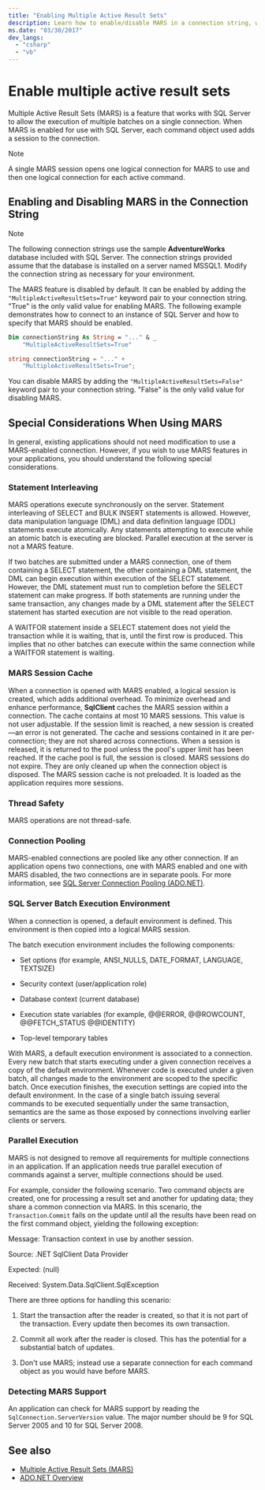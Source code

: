 ```yaml
---
title: "Enabling Multiple Active Result Sets"
description: Learn how to enable/disable MARS in a connection string, which works with SQL Server so that you can run multiple batches on a single connection in ADO.NET.
ms.date: "03/30/2017"
dev_langs:
  - "csharp"
  - "vb"
---
```

# Enable multiple active result sets

Multiple Active Result Sets (MARS) is a feature that works with SQL Server to allow the execution of multiple batches on a single connection. When MARS is enabled for use with SQL Server, each command object used adds a session to the connection.

> [!NOTE]
> A single MARS session opens one logical connection for MARS to use and then one logical connection for each active command.

## Enabling and Disabling MARS in the Connection String

> [!NOTE]
> The following connection strings use the sample **AdventureWorks** database included with SQL Server. The connection strings provided assume that the database is installed on a server named MSSQL1. Modify the connection string as necessary for your environment.

 The MARS feature is disabled by default. It can be enabled by adding the `"MultipleActiveResultSets=True"` keyword pair to your connection string. "True" is the only valid value for enabling MARS. The following example demonstrates how to connect to an instance of SQL Server and how to specify that MARS should be enabled.

```vb
Dim connectionString As String = "..." & _
    "MultipleActiveResultSets=True"
```

```csharp
string connectionString = "..." +
    "MultipleActiveResultSets=True";
```

 You can disable MARS by adding the `"MultipleActiveResultSets=False"` keyword pair to your connection string. "False" is the only valid value for disabling MARS.

## Special Considerations When Using MARS

 In general, existing applications should not need modification to use a MARS-enabled connection. However, if you wish to use MARS features in your applications, you should understand the following special considerations.

### Statement Interleaving

 MARS operations execute synchronously on the server. Statement interleaving of SELECT and BULK INSERT statements is allowed. However, data manipulation language (DML) and data definition language (DDL) statements execute atomically. Any statements attempting to execute while an atomic batch is executing are blocked. Parallel execution at the server is not a MARS feature.

 If two batches are submitted under a MARS connection, one of them containing a SELECT statement, the other containing a DML statement, the DML can begin execution within execution of the SELECT statement. However, the DML statement must run to completion before the SELECT statement can make progress. If both statements are running under the same transaction, any changes made by a DML statement after the SELECT statement has started execution are not visible to the read operation.

 A WAITFOR statement inside a SELECT statement does not yield the transaction while it is waiting, that is, until the first row is produced. This implies that no other batches can execute within the same connection while a WAITFOR statement is waiting.

### MARS Session Cache

 When a connection is opened with MARS enabled, a logical session is created, which adds additional overhead. To minimize overhead and enhance performance, **SqlClient** caches the MARS session within a connection. The cache contains at most 10 MARS sessions. This value is not user adjustable. If the session limit is reached, a new session is created—an error is not generated. The cache and sessions contained in it are per-connection; they are not shared across connections. When a session is released, it is returned to the pool unless the pool's upper limit has been reached. If the cache pool is full, the session is closed. MARS sessions do not expire. They are only cleaned up when the connection object is disposed. The MARS session cache is not preloaded. It is loaded as the application requires more sessions.

### Thread Safety

 MARS operations are not thread-safe.

### Connection Pooling

 MARS-enabled connections are pooled like any other connection. If an application opens two connections, one with MARS enabled and one with MARS disabled, the two connections are in separate pools. For more information, see [SQL Server Connection Pooling (ADO.NET)](../sql-server-connection-pooling.md).

### SQL Server Batch Execution Environment

 When a connection is opened, a default environment is defined. This environment is then copied into a logical MARS session.

 The batch execution environment includes the following components:

- Set options (for example, ANSI_NULLS, DATE_FORMAT, LANGUAGE, TEXTSIZE)

- Security context (user/application role)

- Database context (current database)

- Execution state variables (for example, @@ERROR, @@ROWCOUNT, @@FETCH_STATUS @@IDENTITY)

- Top-level temporary tables

 With MARS, a default execution environment is associated to a connection. Every new batch that starts executing under a given connection receives a copy of the default environment. Whenever code is executed under a given batch, all changes made to the environment are scoped to the specific batch. Once execution finishes, the execution settings are copied into the default environment. In the case of a single batch issuing several commands to be executed sequentially under the same transaction, semantics are the same as those exposed by connections involving earlier clients or servers.

### Parallel Execution

 MARS is not designed to remove all requirements for multiple connections in an application. If an application needs true parallel execution of commands against a server, multiple connections should be used.

 For example, consider the following scenario. Two command objects are created, one for processing a result set and another for updating data; they share a common connection via MARS. In this scenario, the `Transaction`.`Commit` fails on the update until all the results have been read on the first command object, yielding the following exception:

 Message: Transaction context in use by another session.

 Source: .NET SqlClient Data Provider

 Expected: (null)

 Received: System.Data.SqlClient.SqlException

 There are three options for handling this scenario:

1. Start the transaction after the reader is created, so that it is not part of the transaction. Every update then becomes its own transaction.

2. Commit all work after the reader is closed. This has the potential for a substantial batch of updates.

3. Don't use MARS; instead use a separate connection for each command object as you would have before MARS.

### Detecting MARS Support

 An application can check for MARS support by reading the `SqlConnection.ServerVersion` value. The major number should be 9 for SQL Server 2005 and 10 for SQL Server 2008.

## See also

- [Multiple Active Result Sets (MARS)](multiple-active-result-sets-mars.md)
- [ADO.NET Overview](../ado-net-overview.md)
